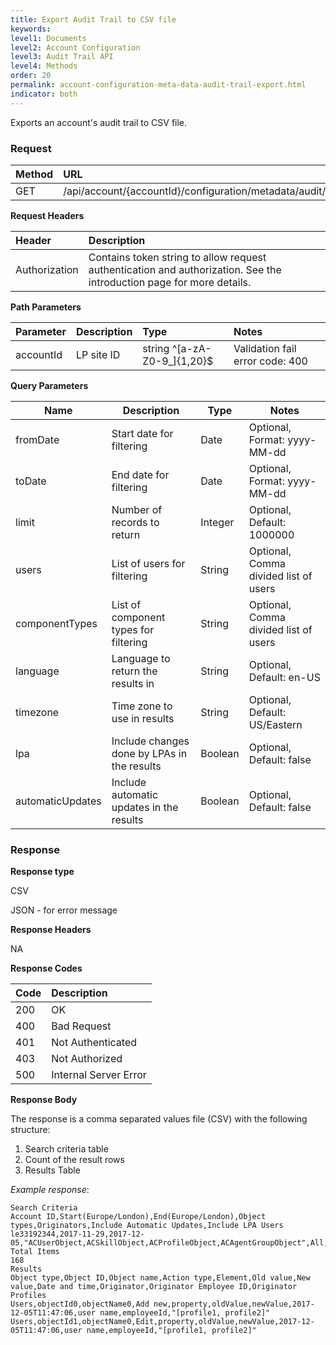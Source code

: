 ```yaml
---
title: Export Audit Trail to CSV file
keywords:
level1: Documents
level2: Account Configuration
level3: Audit Trail API
level4: Methods
order: 20
permalink: account-configuration-meta-data-audit-trail-export.html
indicator: both
---
```


Exports an account's audit trail to CSV file.

### Request

| Method | URL |
| :-------- | :------ |
| GET | /api/account/{accountId}/configuration/metadata/audit/export |

**Request Headers**

| Header | Description |
| :------- | :-------------- |
|Authorization | Contains token string to allow request authentication and authorization. See the introduction page for more details. |



**Path Parameters**

|Parameter|  Description|  Type|  Notes|
|:----------|  :--------------|  :--------------|  :---|
|accountId|  LP site ID|  string ^[a-zA-Z0-9_]{1,20}$|  Validation fail error code: 400 |

**Query Parameters**

| Name            | Description                                                                  | Type    | Notes                                          |
|-----------------|------------------------------------------------------------------------------|---------|------------------------------------------------|
|fromDate|Start date for filtering|Date|Optional, Format: yyyy-MM-dd|
|toDate|End date for filtering|Date|Optional, Format: yyyy-MM-dd|
|limit|Number of records to return|Integer|Optional, Default: 1000000|
|users|List of users for filtering|String|Optional, Comma divided list of users|
|componentTypes|List of component types for filtering|String|Optional, Comma divided list of users|
|language|Language to return the results in|String|Optional, Default: en-US|
|timezone|Time zone to use in results|String|Optional, Default: US/Eastern|
|lpa|Include changes done by LPAs in the results|Boolean|Optional, Default: false|
|automaticUpdates|Include automatic updates in the results|Boolean|Optional, Default: false|

### Response

**Response type**

CSV

JSON - for error message

**Response Headers**

NA

**Response Codes**

| Code | Description |
| :----- | :------------ |
| 200 | OK |
| 400 | Bad Request |
| 401 | Not Authenticated |
| 403 | Not Authorized |
| 500 | Internal Server Error |

**Response Body**

The response is a comma separated values file (CSV) with the following structure:

1. Search criteria table
2. Count of the result rows
3. Results Table

_Example response_:

```
Search Criteria
Account ID,Start(Europe/London),End(Europe/London),Object types,Originators,Include Automatic Updates,Include LPA Users
le33192344,2017-11-29,2017-12-05,"ACUserObject,ACSkillObject,ACProfileObject,ACAgentGroupObject",All,true,true
Total Items
168
Results
Object type,Object ID,Object name,Action type,Element,Old value,New value,Date and time,Originator,Originator Employee ID,Originator Profiles
Users,objectId0,objectName0,Add new,property,oldValue,newValue,2017-12-05T11:47:06,user name,employeeId,"[profile1, profile2]"
Users,objectId1,objectName0,Edit,property,oldValue,newValue,2017-12-05T11:47:06,user name,employeeId,"[profile1, profile2]"
```
